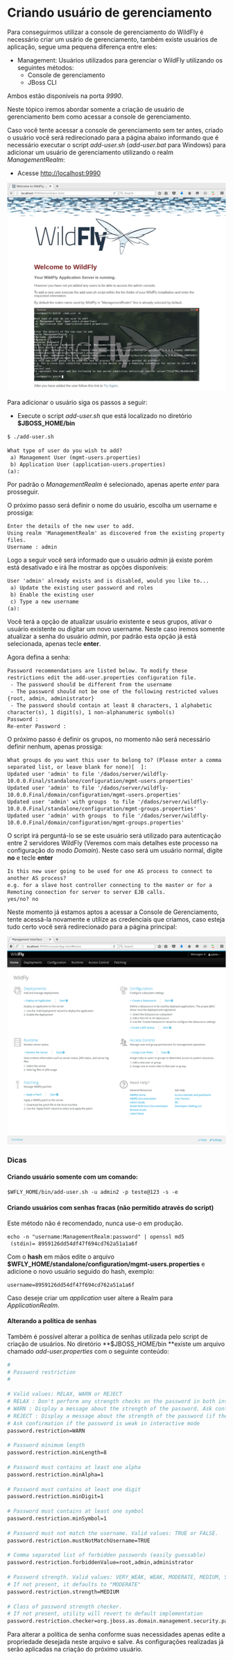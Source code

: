 # Criando usuário de gerenciamento

Para conseguirmos utilizar a console de gerenciamento do WildFly é necessário criar um usário de gerenciamento, também existe usuários de aplicação, segue uma pequena diferença entre eles:

* Management: Usuários utilizados para gerenciar o WildFly utilizando os seguintes métodos:
  * Console de gerenciamento
  * JBoss CLI

Ambos estão disponíveis na porta _9990_.

Neste tópico iremos abordar somente a criação de usuário de gerenciamento bem como acessar a console de gerenciamento.

Caso você tente acessar a console de gerenciamento sem ter antes, criado o usuário você será redirecionado para a página abaixo informando que é necessário executar o script _add-user.sh_ \(_add-user.bat_ para Windows\) para adicionar um usuário de gerenciamento utilizando o realm _ManagementRealm_:

* Acesse [http://localhost:9990](http://localhost:9990)

![](../images/wildfly-add-user-error.png)

Para adicionar o usuário siga os passos a seguir:

* Execute o script _add-user.sh_ que está localizado no diretório **$JBOSS\_HOME/bin**

```
$ ./add-user.sh

What type of user do you wish to add? 
 a) Management User (mgmt-users.properties) 
 b) Application User (application-users.properties)
(a):
```

Por padrão o _ManagementRealm_ é selecionado, apenas aperte _enter_ para prosseguir.

O próximo passo será definir o nome do usuário, escolha um username e prossiga:

```
Enter the details of the new user to add.
Using realm 'ManagementRealm' as discovered from the existing property files.
Username : admin
```

Logo a seguir você será informado que o usuário _admin_ já existe porém está desativado e irá lhe mostrar as opções disponíveis:

```
User 'admin' already exists and is disabled, would you like to... 
 a) Update the existing user password and roles 
 b) Enable the existing user 
 c) Type a new username
(a):
```

Você terá a opção de atualizar usuário existente e seus grupos, ativar o usuário existente ou digitar um novo username. Neste caso iremos somente atualizar a senha do usuário _admin_, por padrão esta opção já está selecionada, apenas tecle **enter**.

Agora defina a senha:

```
Password recommendations are listed below. To modify these restrictions edit the add-user.properties configuration file.
 - The password should be different from the username
 - The password should not be one of the following restricted values {root, admin, administrator}
 - The password should contain at least 8 characters, 1 alphabetic character(s), 1 digit(s), 1 non-alphanumeric symbol(s)
Password : 
Re-enter Password :
```

O próximo passo é definir os grupos, no momento não será necessário definir nenhum, apenas prossiga:

```
What groups do you want this user to belong to? (Please enter a comma separated list, or leave blank for none)[  ]: 
Updated user 'admin' to file '/dados/server/wildfly-10.0.0.Final/standalone/configuration/mgmt-users.properties'
Updated user 'admin' to file '/dados/server/wildfly-10.0.0.Final/domain/configuration/mgmt-users.properties'
Updated user 'admin' with groups  to file '/dados/server/wildfly-10.0.0.Final/standalone/configuration/mgmt-groups.properties'
Updated user 'admin' with groups  to file '/dados/server/wildfly-10.0.0.Final/domain/configuration/mgmt-groups.properties'
```

O script irá perguntá-lo se se este usuário será utilizado para autenticação entre 2 servidores WildFly \(Veremos com mais detalhes este processo na configuração do modo _Domain_\). Neste caso será um usuário normal, digite **no** e tecle **enter**

```
Is this new user going to be used for one AS process to connect to another AS process? 
e.g. for a slave host controller connecting to the master or for a Remoting connection for server to server EJB calls.
yes/no? no
```

Neste momento já estamos aptos a acessar a Console de Gerenciamento, tente acessá-la novamente e utilize as credenciais que criamos, caso esteja tudo certo você será redirecionado para a página principal:

![](../images/wildfly-console-gerenciamento.png)

### Dicas

#### Criando usuário somente com um comando:

```
$WFLY_HOME/bin/add-user.sh -u admin2 -p teste@123 -s -e
```

#### Criando usuários com senhas fracas \(não permitido através do script\)

Este método não é recomendado, nunca use-o em produção.

```
echo -n "username:ManagementRealm:password" | openssl md5
 (stdin)= 8959126dd54df47f694cd762a51a1a6f
```

Com o **hash** em mãos edite o arquivo **$WFLY\_HOME/standalone/configuration/mgmt-users.properties** e adicione o novo usuário seguido do hash, exemplo:

```
username=8959126dd54df47f694cd762a51a1a6f
```

Caso deseje criar um _application_ user altere a Realm para _ApplicationRealm_.



#### Alterando a política de senhas

Também é possível alterar a política de senhas utilizada pelo script de criação de usuários. No diretório **$JBOSS\_HOME/bin **existe um arquivo chamado _add-user.properties_ com o seguinte conteúdo:



```bash
#
# Password restriction
#

# Valid values: RELAX, WARN or REJECT
# RELAX : Don't perform any strength checks on the password in both interactive and non-interactive mode
# WARN : Display a message about the strength of the password. Ask confirmation if the password is weak in interactive mode
# REJECT : Display a message about the strength of the password (if the password is weak, the user is not created).
# Ask confirmation if the password is weak in interactive mode
password.restriction=WARN

# Password minimum length
password.restriction.minLength=8

# Password must contains at least one alpha
password.restriction.minAlpha=1

# Password must contains at least one digit
password.restriction.minDigit=1

# Password must contains at least one symbol
password.restriction.minSymbol=1

# Password must not match the username. Valid values: TRUE or FALSE.
password.restriction.mustNotMatchUsername=TRUE

# Comma separated list of forbidden passwords (easily guessable)
password.restriction.forbiddenValue=root,admin,administrator

# Password strength. Valid values: VERY_WEAK, WEAK, MODERATE, MEDIUM, STRONG, VERY_STRONG or EXCEPTIONAL.
# If not present, it defaults to "MODERATE"
password.restriction.strength=MEDIUM

# Class of password strength checker.
# If not present, utility will revert to default implementation
password.restriction.checker=org.jboss.as.domain.management.security.password.simple.SimplePasswordStrengthChecker
```

Para alterar a política de senha conforme suas necessidades apenas edite a propriedade desejada neste arquivo e salve. As configurações realizadas já serão aplicadas na criação do próximo usuário.

